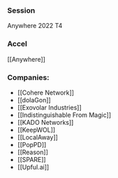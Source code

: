 
### Session
Anywhere 2022 T4

### Accel
[[Anywhere]]

### Companies:
- [[Cohere Network]]
- [[dolaGon]]
- [[Exovolar Industries]]
- [[Indistinguishable From Magic]]
- [[KADO Networks]]
- [[KeepWOL]]
- [[LocalAway]]
- [[PopPD]]
- [[Reason]]
- [[SPARE]]
- [[Upful.ai]]


